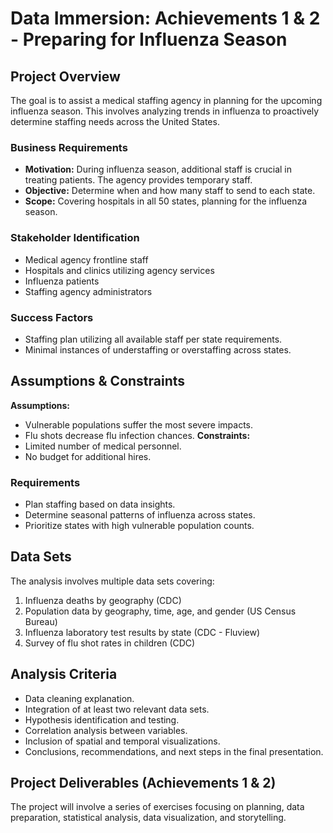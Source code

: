 # Data Immersion: Achievements 1 & 2 - Preparing for Influenza Season

## Project Overview
The goal is to assist a medical staffing agency in planning for the upcoming influenza season. This involves analyzing trends in influenza to proactively determine staffing needs across the United States.

### Business Requirements
- **Motivation:** During influenza season, additional staff is crucial in treating patients. The agency provides temporary staff.
- **Objective:** Determine when and how many staff to send to each state.
- **Scope:** Covering hospitals in all 50 states, planning for the influenza season.

### Stakeholder Identification
- Medical agency frontline staff
- Hospitals and clinics utilizing agency services
- Influenza patients
- Staffing agency administrators

### Success Factors
- Staffing plan utilizing all available staff per state requirements.
- Minimal instances of understaffing or overstaffing across states.

## Assumptions & Constraints
**Assumptions:**
- Vulnerable populations suffer the most severe impacts.
- Flu shots decrease flu infection chances.
**Constraints:**
- Limited number of medical personnel.
- No budget for additional hires.

### Requirements
- Plan staffing based on data insights.
- Determine seasonal patterns of influenza across states.
- Prioritize states with high vulnerable population counts.

## Data Sets
The analysis involves multiple data sets covering:
1. Influenza deaths by geography (CDC)
2. Population data by geography, time, age, and gender (US Census Bureau)
3. Influenza laboratory test results by state (CDC - Fluview)
4. Survey of flu shot rates in children (CDC)

## Analysis Criteria
- Data cleaning explanation.
- Integration of at least two relevant data sets.
- Hypothesis identification and testing.
- Correlation analysis between variables.
- Inclusion of spatial and temporal visualizations.
- Conclusions, recommendations, and next steps in the final presentation.

## Project Deliverables (Achievements 1 & 2)
The project will involve a series of exercises focusing on planning, data preparation, statistical analysis, data visualization, and storytelling.
